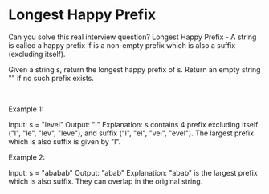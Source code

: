 # Longest Happy Prefix

Can you solve this real interview question? Longest Happy Prefix - A string is called a happy prefix if is a non-empty prefix which is also a suffix (excluding itself).

Given a string s, return the longest happy prefix of s. Return an empty string "" if no such prefix exists.

 

Example 1:


Input: s = "level"
Output: "l"
Explanation: s contains 4 prefix excluding itself ("l", "le", "lev", "leve"), and suffix ("l", "el", "vel", "evel"). The largest prefix which is also suffix is given by "l".


Example 2:


Input: s = "ababab"
Output: "abab"
Explanation: "abab" is the largest prefix which is also suffix. They can overlap in the original string.